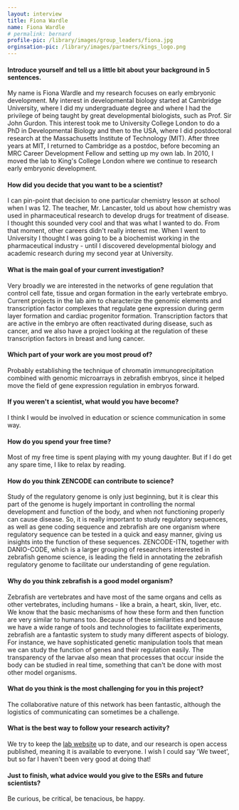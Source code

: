 ```yaml
---
layout: interview
title: Fiona Wardle
name: Fiona Wardle
# permalink: bernard
profile-pic: /library/images/group_leaders/fiona.jpg
orginsation-pic: /library/images/partners/kings_logo.png
---
```


#### Introduce yourself and tell us a little bit about your background in 5 sentences.

My name is Fiona Wardle and my research focuses on early embryonic development. My interest in developmental biology started at Cambridge University, where I did my undergraduate degree and where I had the privilege of being taught by great developmental biologists, such as Prof. Sir John Gurdon. This interest took me to University College London to do a PhD in Developmental Biology and then to the USA, where I did postdoctoral research at the Massachusetts Institute of Technology (MIT). After three years at MIT, I returned to Cambridge as a postdoc, before becoming an MRC Career Development Fellow and setting up my own lab. In 2010, I moved the lab to King's College London where we continue to research early embryonic development.
#### How did you decide that you want to be a scientist?
I can pin-point that decision to one particular chemistry lesson at school when I was 12. The teacher, Mr. Lancaster, told us about how chemistry was used in pharmaceutical research to develop drugs for treatment of disease. I thought this sounded very cool and that was what I wanted to do. From that moment, other careers didn't really interest me. When I went to University I thought I was going to be a biochemist working in the pharmaceutical industry - until I discovered developmental biology and academic research during my second year at University.
#### What is the main goal of your current investigation?
Very broadly we are interested in the networks of gene regulation that control cell fate, tissue and organ formation in the early vertebrate embryo. Current projects in the lab aim to characterize the genomic elements and transcription factor complexes that regulate gene expression during germ layer formation and cardiac progenitor formation. Transcription factors that are active in the embryo are often reactivated during disease, such as cancer, and we also have a project looking at the regulation of these transcription factors in breast and lung cancer.
#### Which part of your work are you most proud of?
Probably establishing the technique of chromatin immunoprecipitation combined with genomic microarrays in zebrafish embryos, since it helped move the field of gene expression regulation in embryos forward.
#### If you weren't a scientist, what would you have become?
I think I would be involved in education or science communication in some way.
#### How do you spend your free time?
Most of my free time is spent playing with my young daughter. But if I do get any spare time, I like to relax by reading.

#### How do you think ZENCODE can contribute to science?
Study of the regulatory genome is only just beginning, but it is clear this part of the genome is hugely important in controlling the normal development and function of the body, and when not functioning properly can cause disease. So, it is really important to study regulatory sequences, as well as gene coding sequence and zebrafish are one organism where regulatory sequence can be tested in a quick and easy manner, giving us insights into the function of these sequences.  ZENCODE-ITN, together with DANIO-CODE, which is a larger grouping of researchers interested in zebrafish genome science, is leading the field in annotating the zebrafish regulatory genome to facilitate our understanding of gene regulation.
#### Why do you think zebrafish is a good model organism?
Zebrafish are vertebrates and have most of the same organs and cells as other vertebrates, including humans - like a brain, a heart, skin, liver, etc. We know that the basic mechanisms of how these form and then function are very similar to humans too. Because of these similarities and because we have a wide range of tools and technologies to facilitate experiments, zebrafish are a fantastic system to study many different aspects of biology. For instance, we have sophisticated genetic manipulation tools that mean we can study the function of genes and their regulation easily. The transparency of the larvae also mean that processes that occur inside the body can be studied in real time, something that can't be done with most other model organisms.
#### What do you think is the most challenging for you in this project?
The collaborative nature of this network has been fantastic, although the logistics of communicating can sometimes be a challenge.

#### What is the best way to follow your research activity?
We try to keep the [lab website](https://www.kcl.ac.uk/lsm/research/divisions/randall/research/sections/signalling/wardle/index.aspx) up to date, and our research is open access published, meaning it is available to everyone. I wish I could say 'We tweet', but so far I haven't been very good at doing that!
#### Just to finish, what advice would you give to the ESRs and future scientists?
Be curious, be critical, be tenacious, be happy.
